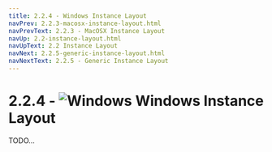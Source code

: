 ```yaml
---
title: 2.2.4 - Windows Instance Layout
navPrev: 2.2.3-macosx-instance-layout.html
navPrevText: 2.2.3 - MacOSX Instance Layout
navUp: 2.2-instance-layout.html
navUpText: 2.2 Instance Layout
navNext: 2.2.5-generic-instance-layout.html
navNextText: 2.2.5 - Generic Instance Layout
---
```


# 2.2.4 - ![Windows](images/windows.png) Windows Instance Layout
TODO...

